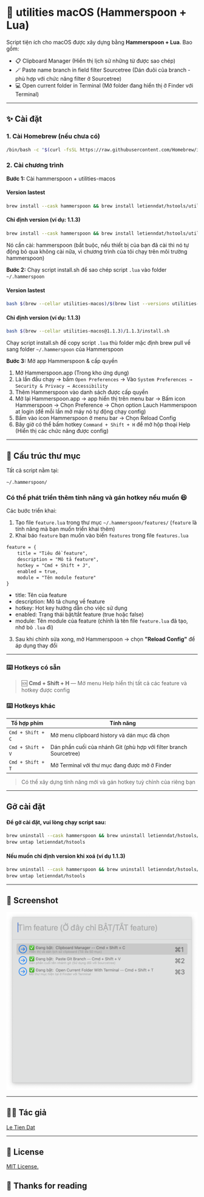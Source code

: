 # 🔧 utilities macOS (Hammerspoon + Lua)

Script tiện ích cho macOS được xây dựng bằng **Hammerspoon + Lua**. Bao gồm:

- 📋 Clipboard Manager (Hiển thị lịch sử những từ được sao chép)
- 🪄 Paste name branch in field filter Sourcetree (Dán đuôi của branch - phù hợp với chức năng filter ở Sourcetree)
- 💻 Open current folder in Terminal (Mở folder đang hiển thị ở Finder với Terminal)

---

## ✨ Cài đặt

### 1. Cài Homebrew (nếu chưa có)

```bash
/bin/bash -c "$(curl -fsSL https://raw.githubusercontent.com/Homebrew/install/HEAD/install.sh)"
```

### 2. Cài chương trình

**Bước 1:** Cài hammerspoon + utilities-macos
#### Version lastest
```bash
brew install --cask hammerspoon && brew install letienndat/hstools/utilities-macos
```

#### Chỉ định version (ví dụ: 1.1.3)
```bash
brew install --cask hammerspoon && brew install letienndat/hstools/utilities-macos@1.1.3
```

Nó cần cài: hammerspoon (bắt buộc, nếu thiết bị của bạn đã cài thì nó tự động bỏ qua không cài nữa, vì chương trình của tôi chạy trên môi trường hammerspoon)

**Bước 2:** Chạy script install.sh để sao chép script `.lua` vào folder `~/.hammerspoon`
#### Version lastest
```bash
bash $(brew --cellar utilities-macos)/$(brew list --versions utilities-macos | awk '{print $2}')/install.sh
```

#### Chỉ định version (ví dụ: 1.1.3)
```bash
bash $(brew --cellar utilities-macos@1.1.3)/1.1.3/install.sh
```

Chạy script install.sh để copy script `.lua` thù folder mặc định brew pull về sang folder `~/.hammerspoon` của Hammerspoon

**Bước 3:** Mở app Hammerspoon & cấp quyền

1. Mở Hammerspoon.app (Trong kho ứng dụng)
2. Là lần đầu chạy → bấm `Open Preferences` → Vào `System Preferences → Security & Privacy → Accessibility`
3. Thêm Hammerspoon vào danh sách được cấp quyền
4. Mở lại Hammerspoon.app -> app hiển thị trên menu bar -> Bấm icon Hammerspoon -> Chọn Preference -> Chọn option Lauch Hammerspoon at login (để mỗi lần mở máy nó tự động chạy config)
5. Bấm vào icon Hammerspoon ở menu bar -> Chọn Reload Config
6. Bây giờ có thể bấm hotkey `Command + Shift + H` để mở hộp thoại Help (Hiển thị các chức năng được config)

---

## 📁 Cấu trúc thư mục

Tất cả script nằm tại:

```
~/.hammerspoon/
```

### Có thể phát triển thêm tính năng và gán hotkey nếu muốn 😆

Các bước triển khai:

1. Tạo file `feature.lua` trong thư mục `~/.hammerspoon/features/` (`feature` là tính năng mà bạn muốn triển khai thêm)
2. Khai báo `feature` bạn muốn vào biến `features` trong file `features.lua`
```
feature = {
    title = "Tiêu đề feature",
    description = "Mô tả feature",
    hotkey = "Cmd + Shift + J",
    enabled = true,
    module = "Tên module feature"
}
```
- title: Tên của feature
- description: Mô tả chung về feature
- hotkey: Hot key hướng dẫn cho việc sử dụng
- enabled: Trạng thái bật/tắt feature (true hoặc false)
- module: Tên module của feature (chính là tên file `feature.lua` đã tạo, nhớ bỏ `.lua` đi)

3. Sau khi chỉnh sửa xong, mở Hammerspoon → chọn **"Reload Config"** để áp dụng thay đổi

---

### ⌨️ Hotkeys có sẵn

> 🆘 **Cmd + Shift + H** — Mở menu Help hiển thị tất cả các feature và hotkey được config

### ⌨️ Hotkeys khác

| Tổ hợp phím       | Tính năng                                                                         |
| ----------------- | --------------------------------------------------------------------------------- |
| `Cmd + Shift + C` | Mở menu clipboard history và dán mục đã chọn                                      |
| `Cmd + Shift + V` | Dán phần cuối của nhánh Git (phù hợp với filter branch Sourcetree)                |
| `Cmd + Shift + T` | Mở Terminal với thư mục đang được mở ở Finder                                     |

> Có thể xây dựng tính năng mới và gán hotkey tuỳ chỉnh của riêng bạn

---

## Gỡ cài đặt

#### Để gỡ cài đặt, vui lòng chạy script sau:

```bash
brew uninstall --cask hammerspoon && brew uninstall letienndat/hstools/utilities-macos
brew untap letienndat/hstools
```

#### Nếu muốn chỉ định version khi xoá (ví dụ 1.1.3)
```bash
brew uninstall --cask hammerspoon && brew uninstall letienndat/hstools/utilities-macos@1.1.3
brew untap letienndat/hstools
```

---

## 📸 Screenshot

<img src="/assets/preview.png" width="600" alt="Preview utilities macOS (Hammerspoon + Lua)">

---

## 🧑‍💻 Tác giả

[Le Tien Dat](https://github.com/letienndat)

---

## 📜 License

[MIT License.](https://github.com/letienndat/utilities-macos?tab=MIT-1-ov-file#)

## 🫶 Thanks for reading